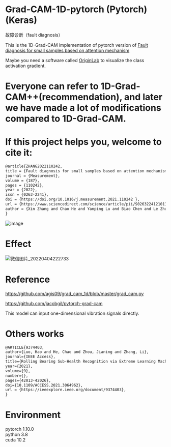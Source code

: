 # Grad-CAM-1D-pytorch     (Pytorch)(Keras)
故障诊断（fault diagnosis） 

This is the 1D-Grad-CAM implementation of pytorch version of  [Fault diagnosis for small samples based on attention mechanism
](https://www.sciencedirect.com/science/article/pii/S0263224121011507)

Maybe you need a software called [OriginLab](https://www.originlab.com/) to visualize the class activation gradient.

# Everyone can refer to 1D-Grad-CAM++(recommendation), and later we have made a lot of modifications compared to 1D-Grad-CAM.

# If this project helps you, welcome to cite it:

```html
@article{ZHANG2022110242,  
title = {Fault diagnosis for small samples based on attention mechanism},  
journal = {Measurement},  
volume = {187},  
pages = {110242},  
year = {2022},  
issn = {0263-2241},  
doi = {https://doi.org/10.1016/j.measurement.2021.110242 },  
url = {https://www.sciencedirect.com/science/article/pii/S0263224121011507},  
author = {Xin Zhang and Chao He and Yanping Lu and Biao Chen and Le Zhu and Li Zhang}  
} 
```
![image](https://user-images.githubusercontent.com/19371493/144694363-5e376c50-85fd-4a8f-b87c-b87199051439.png)



# Effect

![微信图片_20220404222733](https://user-images.githubusercontent.com/19371493/161565766-3689b89d-b447-4194-83ad-8796f9152f77.jpg)

# Reference

https://github.com/agis09/grad_cam_1d/blob/master/grad_cam.py

https://github.com/jacobgil/pytorch-grad-cam


This model can input one-dimensional vibration signals directly.




 
   
# Others works
```html
@ARTICLE{9374403,  
author={Luo, Hao and He, Chao and Zhou, Jianing and Zhang, Li},  
journal={IEEE Access},   
title={Rolling Bearing Sub-Health Recognition via Extreme Learning Machine Based on Deep Belief Network Optimized by Improved Fireworks},   
year={2021},  
volume={9},  
number={},  
pages={42013-42026},  
doi={10.1109/ACCESS.2021.3064962},  
url = {https://ieeexplore.ieee.org/document/9374403},  
}
```

# Environment

pytorch 1.10.0  
python 3.8  
cuda 10.2  
